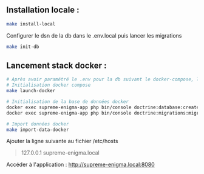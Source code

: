 ## Installation locale : 
```bash
make install-local
```
Configurer le dsn de la db dans le .env.local puis lancer les migrations
```bash
make init-db
```

## Lancement stack docker : 
```bash
# Après avoir paramétré le .env pour la db suivant le docker-compose, lancer l'initiation puis les migrations
# Initialisation docker compose
make launch-docker

# Initialisation de la base de données docker
docker exec supreme-enigma-app php bin/console doctrine:database:create
docker exec supreme-enigma-app php bin/console doctrine:migrations:migrate

# Import données docker
make import-data-docker
```
Ajouter la ligne suivante au fichier /etc/hosts
> 127.0.0.1    supreme-enigma.local

Accéder à l'application : http://supreme-enigma.local:8080 
